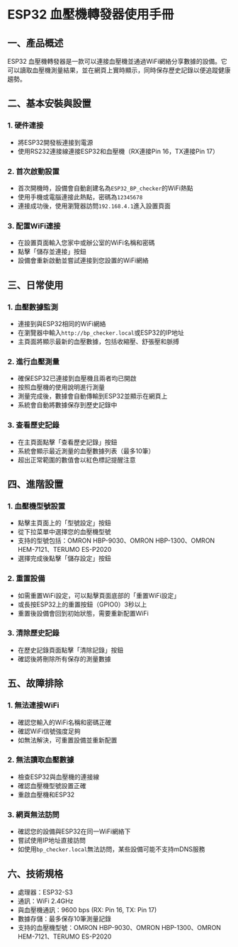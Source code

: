 # ESP32 血壓機轉發器使用手冊

## 一、產品概述

ESP32 血壓機轉發器是一款可以連接血壓機並通過WiFi網絡分享數據的設備。它可以讀取血壓機測量結果，並在網頁上實時顯示，同時保存歷史記錄以便追蹤健康趨勢。

## 二、基本安裝與設置

### 1. 硬件連接
- 將ESP32開發板連接到電源
- 使用RS232連接線連接ESP32和血壓機（RX連接Pin 16，TX連接Pin 17）

### 2. 首次啟動設置
- 首次開機時，設備會自動創建名為`ESP32_BP_checker`的WiFi熱點
- 使用手機或電腦連接此熱點，密碼為`12345678`
- 連接成功後，使用瀏覽器訪問`192.168.4.1`進入設置頁面

### 3. 配置WiFi連接
- 在設置頁面輸入您家中或辦公室的WiFi名稱和密碼
- 點擊「儲存並連接」按鈕
- 設備會重新啟動並嘗試連接到您設置的WiFi網絡

## 三、日常使用

### 1. 血壓數據監測
- 連接到與ESP32相同的WiFi網絡
- 在瀏覽器中輸入`http://bp_checker.local`或ESP32的IP地址
- 主頁面將顯示最新的血壓數據，包括收縮壓、舒張壓和脈搏

### 2. 進行血壓測量
- 確保ESP32已連接到血壓機且兩者均已開啟
- 按照血壓機的使用說明進行測量
- 測量完成後，數據會自動傳輸到ESP32並顯示在網頁上
- 系統會自動將數據保存到歷史記錄中

### 3. 查看歷史記錄
- 在主頁面點擊「查看歷史記錄」按鈕
- 系統會顯示最近測量的血壓數據列表（最多10筆）
- 超出正常範圍的數值會以紅色標記提醒注意

## 四、進階設置

### 1. 血壓機型號設置
- 點擊主頁面上的「型號設定」按鈕
- 從下拉菜單中選擇您的血壓機型號
- 支持的型號包括：OMRON HBP-9030、OMRON HBP-1300、OMRON HEM-7121、TERUMO ES-P2020
- 選擇完成後點擊「儲存設定」按鈕

### 2. 重置設備
- 如需重置WiFi設定，可以點擊頁面底部的「重置WiFi設定」
- 或長按ESP32上的重置按鈕（GPIO0）3秒以上
- 重置後設備會回到初始狀態，需要重新配置WiFi

### 3. 清除歷史記錄
- 在歷史記錄頁面點擊「清除記錄」按鈕
- 確認後將刪除所有保存的測量數據

## 五、故障排除

### 1. 無法連接WiFi
- 確認您輸入的WiFi名稱和密碼正確
- 確認WiFi信號強度足夠
- 如無法解決，可重置設備並重新配置

### 2. 無法讀取血壓數據
- 檢查ESP32與血壓機的連接線
- 確認血壓機型號設置正確
- 重啟血壓機和ESP32

### 3. 網頁無法訪問
- 確認您的設備與ESP32在同一WiFi網絡下
- 嘗試使用IP地址直接訪問
- 如使用`bp_checker.local`無法訪問，某些設備可能不支持mDNS服務

## 六、技術規格
- 處理器：ESP32-S3
- 通訊：WiFi 2.4GHz
- 與血壓機通訊：9600 bps (RX: Pin 16, TX: Pin 17)
- 數據存儲：最多保存10筆測量記錄
- 支持的血壓機型號：OMRON HBP-9030、OMRON HBP-1300、OMRON HEM-7121、TERUMO ES-P2020
